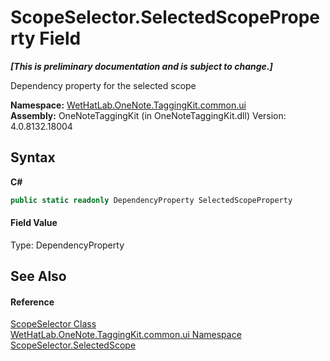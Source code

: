 # ScopeSelector.SelectedScopeProperty Field
 _**\[This is preliminary documentation and is subject to change.\]**_

Dependency property for the selected scope

**Namespace:**&nbsp;<a href="043a9407-ac38-b3ac-7348-a6090af495ad">WetHatLab.OneNote.TaggingKit.common.ui</a><br />**Assembly:**&nbsp;OneNoteTaggingKit (in OneNoteTaggingKit.dll) Version: 4.0.8132.18004

## Syntax

**C#**<br />
``` C#
public static readonly DependencyProperty SelectedScopeProperty
```


#### Field Value
Type: DependencyProperty

## See Also


#### Reference
<a href="52a2d8d2-55e2-9027-0a99-647fce31cb61">ScopeSelector Class</a><br /><a href="043a9407-ac38-b3ac-7348-a6090af495ad">WetHatLab.OneNote.TaggingKit.common.ui Namespace</a><br /><a href="70f66b55-7201-7c72-fa92-a9d9fa38fcdc">ScopeSelector.SelectedScope</a><br />